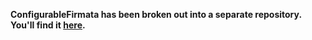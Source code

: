 **ConfigurableFirmata has been broken out into a separate repository. You'll find it [here](https://github.com/firmata/ConfigurableFirmata).**
